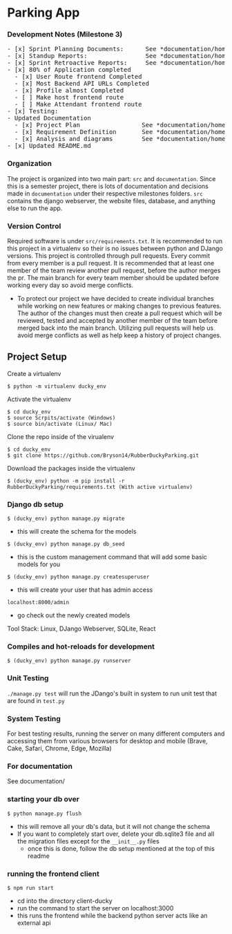 # Parking App

### Development Notes (Milestone 3)
<pre>
- [x] Sprint Planning Documents:      See *documentation/homework_milestones/milestone3/*
- [x] Standup Reports:                See *documentation/homework_milestones/milestone3/*
- [x] Sprint Retroactive Reports:     See *documentation/homework_milestones/milestone3/*
- [x] 80% of Application completed
  - [x] User Route frontend Completed
  - [x] Most Backend API URLs Completed
  - [x] Profile almost Completed
  - [ ] Make host frontend route
  - [ ] Make Attendant frontend route
- [x] Testing: 
- Updated Documentation
  - [x] Project Plan                 See *documentation/homework_milestones/milestone3/requirements_definition_group_6_milestone_3.pdf*
  - [x] Requirement Definition       See *documentation/homework_milestones/milestone3/requirements_definition_group_6_milestone_3.pdf*
  - [x] Analysis and diagrams        See *documentation/homework_milestones/milestone3/requirements_definition_group_6_milestone_3.pdf*
- [x] Updated README.md
</pre>

### Organization
The project is organized into two main part: `src` and `documentation`. Since this is a semester project, there is lots of documentation and decisions made in `documentation` under their respective milestones folders. `src` contains the django webserver, the website files, database, and anything else to run the app.

### Version Control
Required software is under `src/requirements.txt`. It is recommended to run this project in a virtualenv so their is no issues between python and DJango versions.
This project is controlled through pull requests. Every commit from every member is a pull request. It is recommended that at
least one member of the team review another pull request, before the author merges the pr. The main branch
for every team member should be updated before working every day so avoid merge conflicts.

- To protect our project we have decided to create individual branches while working on new features or making changes to previous features.  The author of the changes must then create a pull request which will be reviewed, tested and accepted by another member of the team before merged back into the main branch.  Utilizing pull requests will help us avoid merge conflicts as well as help keep a history of project changes.

## Project Setup

Create a virtualenv 
```
$ python -m virtualenv ducky_env
```

Activate the virtualenv
```
$ cd ducky_env
$ source Scrpits/activate (Windows)
$ source bin/activate (Linux/ Mac)
```


Clone the repo inside of the virualenv
```
$ cd ducky_env
$ git clone https://github.com/Bryson14/RubberDuckyParking.git
```
Download the packages inside the virtualenv

```
$ (ducky_env) python -m pip install -r RubberDuckyParking/requirements.txt (With active virtualenv)
```

### Django db setup
```
$ (ducky_env) python manage.py migrate
```
- this will create the schema for the models
```
$ (ducky_env) python manage.py db_seed
```
- this is the custom management command that will add some basic models for you
```
$ (ducky_env) python manage.py createsuperuser
```
- this will create your user that has admin access
```
localhost:8000/admin
```
- go check out the newly created models

Tool Stack:
Linux, DJango Webserver, SQLite, React

### Compiles and hot-reloads for development
```
$ (ducky_env) python manage.py runserver
```

### Unit Testing
`./manage.py test` will run the JDango's built in system to run unit test that are found in `test.py`

### System Testing
For best testing results, running the server on many different computers and accessing them from various browsers for desktop and mobile (Brave, Cake, Safari, Chrome, Edge, Mozilla)

### For documentation
See documentation/

### starting your db over
```
$ python manage.py flush
```
- this will remove all your db's data, but it will not change the schema
- If you want to completely start over, delete your db.sqlite3 file and all the migration files except for the `__init__.py` files
    - once this is done, follow the db setup mentioned at the top of this readme

### running the frontend client
```
$ npm run start
```
- cd into the directory client-ducky
- run the command to start the server on localhost:3000
- this runs the frontend while the backend python server acts like an external api    
